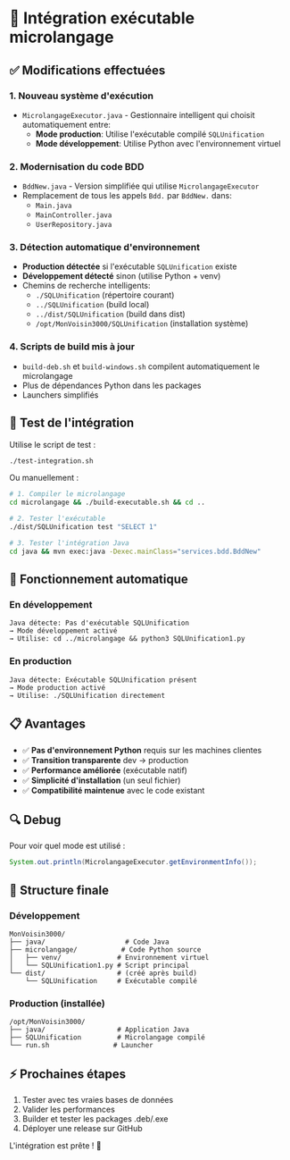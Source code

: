 # 🔧 Intégration exécutable microlangage

## ✅ **Modifications effectuées**

### 1. **Nouveau système d'exécution**
- `MicrolangageExecutor.java` - Gestionnaire intelligent qui choisit automatiquement entre:
  - **Mode production**: Utilise l'exécutable compilé `SQLUnification`
  - **Mode développement**: Utilise Python avec l'environnement virtuel

### 2. **Modernisation du code BDD**
- `BddNew.java` - Version simplifiée qui utilise `MicrolangageExecutor`
- Remplacement de tous les appels `Bdd.` par `BddNew.` dans:
  - `Main.java` 
  - `MainController.java`
  - `UserRepository.java`

### 3. **Détection automatique d'environnement**
- **Production détectée** si l'exécutable `SQLUnification` existe
- **Développement détecté** sinon (utilise Python + venv)
- Chemins de recherche intelligents:
  - `./SQLUnification` (répertoire courant)
  - `../SQLUnification` (build local)
  - `../dist/SQLUnification` (build dans dist)
  - `/opt/MonVoisin3000/SQLUnification` (installation système)

### 4. **Scripts de build mis à jour**
- `build-deb.sh` et `build-windows.sh` compilent automatiquement le microlangage
- Plus de dépendances Python dans les packages
- Launchers simplifiés

## 🧪 **Test de l'intégration**

Utilise le script de test :
```bash
./test-integration.sh
```

Ou manuellement :
```bash
# 1. Compiler le microlangage
cd microlangage && ./build-executable.sh && cd ..

# 2. Tester l'exécutable
./dist/SQLUnification test "SELECT 1"

# 3. Tester l'intégration Java
cd java && mvn exec:java -Dexec.mainClass="services.bdd.BddNew"
```

## 🔄 **Fonctionnement automatique**

### En développement
```
Java détecte: Pas d'exécutable SQLUnification
→ Mode développement activé
→ Utilise: cd ../microlangage && python3 SQLUnification1.py
```

### En production
```
Java détecte: Exécutable SQLUnification présent
→ Mode production activé  
→ Utilise: ./SQLUnification directement
```

## 📋 **Avantages**

- ✅ **Pas d'environnement Python** requis sur les machines clientes
- ✅ **Transition transparente** dev → production
- ✅ **Performance améliorée** (exécutable natif)
- ✅ **Simplicité d'installation** (un seul fichier)
- ✅ **Compatibilité maintenue** avec le code existant

## 🔍 **Debug**

Pour voir quel mode est utilisé :
```java
System.out.println(MicrolangageExecutor.getEnvironmentInfo());
```

## 📁 **Structure finale**

### Développement
```
MonVoisin3000/
├── java/                    # Code Java
├── microlangage/           # Code Python source
│   ├── venv/              # Environnement virtuel
│   └── SQLUnification1.py # Script principal
└── dist/                  # (créé après build)
    └── SQLUnification     # Exécutable compilé
```

### Production (installée)
```
/opt/MonVoisin3000/
├── java/                  # Application Java
├── SQLUnification         # Microlangage compilé
└── run.sh                # Launcher
```

## ⚡ **Prochaines étapes**

1. Tester avec tes vraies bases de données
2. Valider les performances
3. Builder et tester les packages .deb/.exe
4. Déployer une release sur GitHub

L'intégration est prête ! 🚀